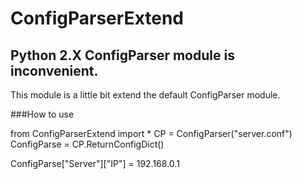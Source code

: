 ConfigParserExtend
==================

## Python 2.X ConfigParser module is inconvenient.

This module is a little bit extend the default ConfigParser module.

###How to use

from ConfigParserExtend import *
CP = ConfigParser("server.conf")
ConfigParse = CP.ReturnConfigDict()

ConfigParse["Server"]["IP"] = 192.168.0.1

